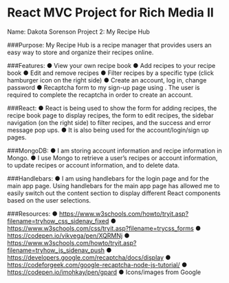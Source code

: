 # React MVC Project for Rich Media II

Name: Dakota Sorenson
Project 2: My Recipe Hub

###Purpose:
My Recipe Hub is a recipe manager that provides users an easy way to store and organize their
recipes online.

###Features:
● View your own recipe book
● Add recipes to your recipe book
● Edit and remove recipes
● Filter recipes by a specific type (click hamburger icon on the right side)
● Create an account, log in, change password
● Recaptcha form to my sign-up page using . The user is required to complete
the recaptcha in order to create an account.

###React:
● React is being used to show the form for adding recipes, the recipe book page to display
recipes, the form to edit recipes, the sidebar navigation (on the right side) to filter
recipes, and the success and error message pop ups.
● It is also being used for the account/login/sign up pages.

###MongoDB:
● I am storing account information and recipe information in Mongo.
● I use Mongo to retrieve a user’s recipes or account information, to update recipes
or account information, and to delete data.

###Handlebars:
● I am using handlebars for the login page and for the main app page. Using handlebars
for the main app page has allowed me to easily switch out the content section to display
different React components based on the user selections.

###Resources:
● https://www.w3schools.com/howto/tryit.asp?filename=tryhow_css_sidenav_fixed
● https://www.w3schools.com/css/tryit.asp?filename=trycss_forms
● https://codepen.io/vikvega/pen/XQRMNj
● https://www.w3schools.com/howto/tryit.asp?filename=tryhow_js_sidenav_push
● https://developers.google.com/recaptcha/docs/display
● https://codeforgeek.com/google-recaptcha-node-js-tutorial/
● https://codepen.io/imohkay/pen/gpard
● Icons/images from Google
